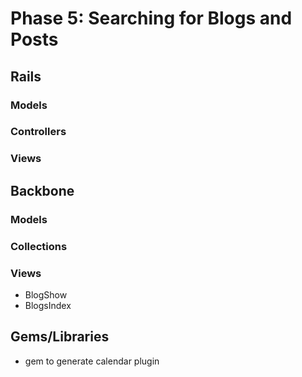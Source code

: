 # Phase 5: Searching for Blogs and Posts

## Rails
### Models

### Controllers

### Views

## Backbone
### Models

### Collections

### Views
* BlogShow
* BlogsIndex

## Gems/Libraries
* gem to generate calendar plugin
